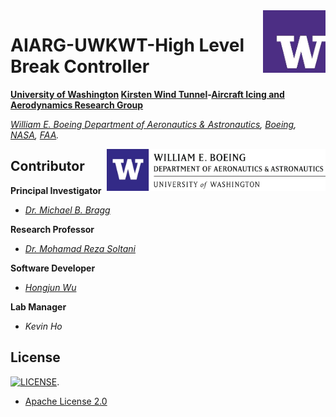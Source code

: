 <img align="right" src="https://github.com/Errrneist/AIARG-UWKWT-Calibration-Driver/blob/master/IMG/UW-Icon.jpg" alt="University of Washington" width="100">

# AIARG-UWKWT-High Level Break Controller
**[University of Washington](http://www.washington.edu/) [Kirsten Wind Tunnel](https://www.aa.washington.edu/AERL/KWT)-[Aircraft Icing and Aerodynamics Research Group](https://www.aa.washington.edu/research/AIARG)**

*[William E. Boeing Department of Aeronautics & Astronautics](https://www.aa.washington.edu/), [Boeing](http://www.boeing.com/), [NASA](https://www.nasa.gov/), [FAA](https://www.faa.gov).*

<img align="right" src="https://github.com/Errrneist/AIARG-UWKWT-Calibration-Driver/blob/master/IMG/UW-AA.jpg" alt="University of Washington" width="350">

## Contributor

**Principal Investigator**

* *[Dr. Michael B. Bragg](https://www.aa.washington.edu/people/faculty/bragg)*

**Research Professor**

* *[Dr. Mohamad Reza Soltani](http://ae.sharif.edu/~web/homepage.php?username=msoltani)*

**Software Developer**

* *[Hongjun Wu](https://github.com/Errrneist/AIARG-UWKWT-Calibration-Driver/blob/master/Documents/Resume-Github.pdf)*

**Lab Manager**

* *Kevin Ho*


## License
[![LICENSE](https://img.shields.io/badge/license-Anti%20996-blue.svg)](https://github.com/996icu/996.ICU/blob/master/LICENSE).
* [Apache License 2.0](https://github.com/Errrneist/AIARG-UWKWT-Calibration-Driver/blob/master/LICENSE.txt)
